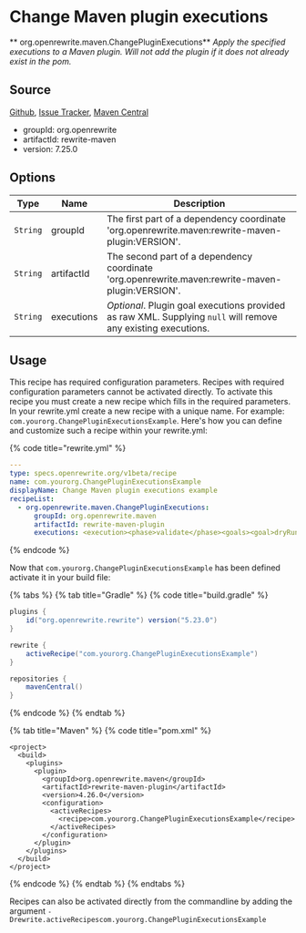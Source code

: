 # Change Maven plugin executions

** org.openrewrite.maven.ChangePluginExecutions**
_Apply the specified executions to a Maven plugin. Will not add the plugin if it does not already exist in the pom._

## Source

[Github](https://github.com/openrewrite/rewrite), [Issue Tracker](https://github.com/openrewrite/rewrite/issues), [Maven Central](https://search.maven.org/artifact/org.openrewrite/rewrite-maven/7.25.0/jar)

* groupId: org.openrewrite
* artifactId: rewrite-maven
* version: 7.25.0

## Options

| Type | Name | Description |
| -- | -- | -- |
| `String` | groupId | The first part of a dependency coordinate 'org.openrewrite.maven:rewrite-maven-plugin:VERSION'. |
| `String` | artifactId | The second part of a dependency coordinate 'org.openrewrite.maven:rewrite-maven-plugin:VERSION'. |
| `String` | executions | *Optional*. Plugin goal executions provided as raw XML. Supplying `null` will remove any existing executions. |


## Usage

This recipe has required configuration parameters. Recipes with required configuration parameters cannot be activated directly. To activate this recipe you must create a new recipe which fills in the required parameters. In your rewrite.yml create a new recipe with a unique name. For example: `com.yourorg.ChangePluginExecutionsExample`.
Here's how you can define and customize such a recipe within your rewrite.yml:

{% code title="rewrite.yml" %}
```yaml
---
type: specs.openrewrite.org/v1beta/recipe
name: com.yourorg.ChangePluginExecutionsExample
displayName: Change Maven plugin executions example
recipeList:
  - org.openrewrite.maven.ChangePluginExecutions:
      groupId: org.openrewrite.maven
      artifactId: rewrite-maven-plugin
      executions: <execution><phase>validate</phase><goals><goal>dryRun</goal></goals></execution>
```
{% endcode %}


Now that `com.yourorg.ChangePluginExecutionsExample` has been defined activate it in your build file:

{% tabs %}
{% tab title="Gradle" %}
{% code title="build.gradle" %}
```groovy
plugins {
    id("org.openrewrite.rewrite") version("5.23.0")
}

rewrite {
    activeRecipe("com.yourorg.ChangePluginExecutionsExample")
}

repositories {
    mavenCentral()
}

```
{% endcode %}
{% endtab %}

{% tab title="Maven" %}
{% code title="pom.xml" %}
```markup
<project>
  <build>
    <plugins>
      <plugin>
        <groupId>org.openrewrite.maven</groupId>
        <artifactId>rewrite-maven-plugin</artifactId>
        <version>4.26.0</version>
        <configuration>
          <activeRecipes>
            <recipe>com.yourorg.ChangePluginExecutionsExample</recipe>
          </activeRecipes>
        </configuration>
      </plugin>
    </plugins>
  </build>
</project>
```
{% endcode %}
{% endtab %}
{% endtabs %}

Recipes can also be activated directly from the commandline by adding the argument `-Drewrite.activeRecipescom.yourorg.ChangePluginExecutionsExample`
